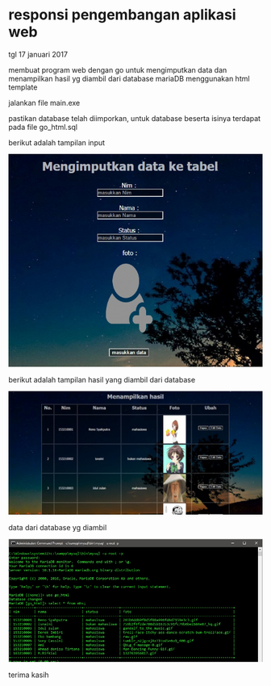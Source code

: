# responsi pengembangan aplikasi web
tgl 17 januari 2017


membuat program web dengan go untuk mengimputkan data dan menampilkan hasil yg diambil dari database mariaDB menggunakan html template

jalankan file main.exe 

pastikan database telah diimporkan,
untuk database beserta isinya terdapat pada file go_html.sql


berikut adalah tampilan input


![GitHub Logo](/data/tampil1.jpg)

berikut adalah tampilan hasil yang diambil dari database


![GitHub Logo](/data/tampil2.jpg)

data dari database yg diambil


![GitHub Logo](/data/tampil3.jpg)

terima kasih

